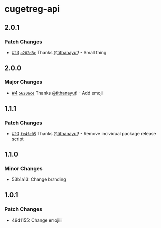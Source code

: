 # cugetreg-api

## 2.0.1

### Patch Changes

- [#13](https://github.com/tithanayut/cugetreg-playground/pull/13) [`a202d8c`](https://github.com/tithanayut/cugetreg-playground/commit/a202d8cca75624f6ca320596f98ca308b67a5fa0) Thanks [@tithanayut](https://github.com/tithanayut)! - Small thing

## 2.0.0

### Major Changes

- [#4](https://github.com/tithanayut/cugetreg-playground/pull/4) [`5620ace`](https://github.com/tithanayut/cugetreg-playground/commit/5620ace5ccc5b08c9bf4105d1e45ee2cbd3c8ead) Thanks [@tithanayut](https://github.com/tithanayut)! - Add emoji

## 1.1.1

### Patch Changes

- [#10](https://github.com/tithanayut/cugetreg-playground/pull/10) [`fe4fe05`](https://github.com/tithanayut/cugetreg-playground/commit/fe4fe0597cfc340a39fc970296ea2d12209c3adb) Thanks [@tithanayut](https://github.com/tithanayut)! - Remove individual package release script

## 1.1.0

### Minor Changes

- 53b1a13: Change branding

## 1.0.1

### Patch Changes

- 49d1155: Change emojiiii
